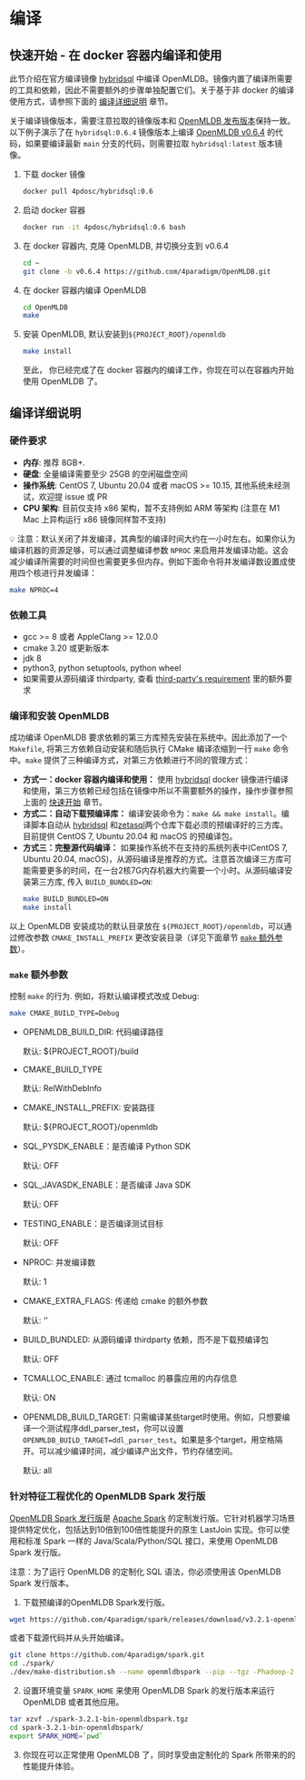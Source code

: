 # 编译

## 快速开始 - 在 docker 容器内编译和使用

此节介绍在官方编译镜像 [hybridsql](https://hub.docker.com/r/4pdosc/hybridsql) 中编译 OpenMLDB。镜像内置了编译所需要的工具和依赖，因此不需要额外的步骤单独配置它们。关于基于非 docker 的编译使用方式，请参照下面的 [编译详细说明](#编译详细说明) 章节。

关于编译镜像版本，需要注意拉取的镜像版本和 [OpenMLDB 发布版本](https://github.com/4paradigm/OpenMLDB/releases)保持一致。以下例子演示了在 `hybridsql:0.6.4` 镜像版本上编译 [OpenMLDB v0.6.4](https://github.com/4paradigm/OpenMLDB/releases/tag/v0.6.4) 的代码，如果要编译最新 `main` 分支的代码，则需要拉取 `hybridsql:latest` 版本镜像。

1. 下载 docker 镜像
    ```bash
    docker pull 4pdosc/hybridsql:0.6
    ```

2. 启动 docker 容器
    ```bash
    docker run -it 4pdosc/hybridsql:0.6 bash
    ```

3. 在 docker 容器内, 克隆 OpenMLDB, 并切换分支到 v0.6.4
    ```bash
    cd ~
    git clone -b v0.6.4 https://github.com/4paradigm/OpenMLDB.git
    ```

4. 在 docker 容器内编译 OpenMLDB
    ```bash
    cd OpenMLDB
    make
    ```

5. 安装 OpenMLDB, 默认安装到`${PROJECT_ROOT}/openmldb`
    ```bash
    make install
    ```
    至此， 你已经完成了在 docker 容器内的编译工作，你现在可以在容器内开始使用 OpenMLDB 了。

## 编译详细说明

### 硬件要求

- **内存**: 推荐 8GB+.
- **硬盘**: 全量编译需要至少 25GB 的空闲磁盘空间
- **操作系统**: CentOS 7, Ubuntu 20.04 或者 macOS >= 10.15, 其他系统未经测试，欢迎提 issue 或 PR
- **CPU 架构**: 目前仅支持 x86 架构，暂不支持例如 ARM 等架构 (注意在 M1 Mac 上异构运行 x86 镜像同样暂不支持)

💡 注意：默认关闭了并发编译，其典型的编译时间大约在一小时左右。如果你认为编译机器的资源足够，可以通过调整编译参数 `NPROC` 来启用并发编译功能。这会减少编译所需要的时间但也需要更多但内存。例如下面命令将并发编译数设置成使用四个核进行并发编译：
```bash
make NPROC=4
```

### 依赖工具

- gcc >= 8 或者 AppleClang >= 12.0.0
- cmake 3.20 或更新版本
- jdk 8
- python3, python setuptools, python wheel
- 如果需要从源码编译 thirdparty, 查看 [third-party's requirement](../../third-party/README.md) 里的额外要求

### 编译和安装 OpenMLDB

成功编译 OpenMLDB 要求依赖的第三方库预先安装在系统中。因此添加了一个 `Makefile`, 将第三方依赖自动安装和随后执行 CMake 编译浓缩到一行 `make` 命令中。`make` 提供了三种编译方式，对第三方依赖进行不同的管理方式：

- **方式一：docker 容器内编译和使用：** 使用 [hybridsql](https://hub.docker.com/r/4pdosc/hybridsql) docker 镜像进行编译和使用，第三方依赖已经包括在镜像中所以不需要额外的操作，操作步骤参照上面的 [快速开始](#快速开始) 章节。
- **方式二：自动下载预编译库：** 编译安装命令为：`make && make install`。编译脚本自动从 [hybridsql](https://github.com/4paradigm/hybridsql-asserts/releases) 和[zetasql](https://github.com/4paradigm/zetasql/releases)两个仓库下载必须的预编译好的三方库。目前提供 CentOS 7, Ubuntu 20.04 和 macOS 的预编译包。
- **方式三：完整源代码编译：** 如果操作系统不在支持的系统列表中(CentOS 7, Ubuntu 20.04, macOS)，从源码编译是推荐的方式。注意首次编译三方库可能需要更多的时间，在一台2核7G内存机器大约需要一个小时。从源码编译安装第三方库, 传入 `BUILD_BUNDLED=ON`:
   ```bash
   make BUILD_BUNDLED=ON
   make install
   ```

以上 OpenMLDB 安装成功的默认目录放在 `${PROJECT_ROOT}/openmldb`，可以通过修改参数 `CMAKE_INSTALL_PREFIX` 更改安装目录（详见下面章节 [`make` 额外参数](#make-额外参数)）。

### `make` 额外参数

控制 `make` 的行为. 例如，将默认编译模式改成 Debug:

```bash
make CMAKE_BUILD_TYPE=Debug
```

- OPENMLDB_BUILD_DIR: 代码编译路径

  默认: ${PROJECT_ROOT}/build

- CMAKE_BUILD_TYPE

  默认: RelWithDebInfo

- CMAKE_INSTALL_PREFIX: 安装路径

  默认: ${PROJECT_ROOT}/openmldb

- SQL_PYSDK_ENABLE：是否编译 Python SDK

  默认: OFF

- SQL_JAVASDK_ENABLE：是否编译 Java SDK

  默认: OFF

- TESTING_ENABLE：是否编译测试目标

  默认: OFF

- NPROC: 并发编译数

  默认: 1

- CMAKE_EXTRA_FLAGS: 传递给 cmake 的额外参数

  默认: ‘’

- BUILD_BUNDLED: 从源码编译 thirdparty 依赖，而不是下载预编译包

  默认: OFF

- TCMALLOC_ENABLE: 通过 tcmalloc 的暴露应用的内存信息

  默认: ON

- OPENMLDB_BUILD_TARGET: 只需编译某些target时使用。例如，只想要编译一个测试程序ddl_parser_test，你可以设置`OPENMLDB_BUILD_TARGET=ddl_parser_test`。如果是多个target，用空格隔开。可以减少编译时间，减少编译产出文件，节约存储空间。

  默认: all

### 针对特征工程优化的 OpenMLDB Spark 发行版

[OpenMLDB Spark 发行版](https://github.com/4paradigm/spark)是 [Apache Spark](https://github.com/apache/spark) 的定制发行版。它针对机器学习场景提供特定优化，包括达到10倍到100倍性能提升的原生 LastJoin 实现。你可以使用和标准 Spark 一样的 Java/Scala/Python/SQL 接口，来使用 OpenMLDB Spark 发行版。

注意：为了运行 OpenMLDB 的定制化 SQL 语法，你必须使用该 OpenMLDB Spark 发行版本。

1. 下载预编译的OpenMLDB Spark发行版。

```bash
wget https://github.com/4paradigm/spark/releases/download/v3.2.1-openmldb0.6.4/spark-3.2.1-bin-openmldbspark.tgz
```

或者下载源代码并从头开始编译。

```bash
git clone https://github.com/4paradigm/spark.git
cd ./spark/
./dev/make-distribution.sh --name openmldbspark --pip --tgz -Phadoop-2.7 -Pyarn -Pallinone
```

2. 设置环境变量 `SPARK_HOME` 来使用 OpenMLDB Spark 的发行版本来运行 OpenMLDB 或者其他应用。

```bash
tar xzvf ./spark-3.2.1-bin-openmldbspark.tgz
cd spark-3.2.1-bin-openmldbspark/
export SPARK_HOME=`pwd`
```

3. 你现在可以正常使用 OpenMLDB 了，同时享受由定制化的 Spark 所带来的的性能提升体验。
